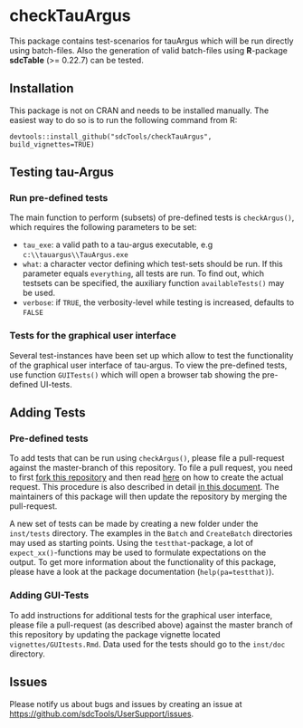 # checkTauArgus

This package contains test-scenarios for tauArgus which will be run directly using batch-files. Also the generation of valid batch-files using **R**-package **sdcTable** (>= 0.22.7) can be tested.

## Installation
This package is not on CRAN and needs to be installed manually. The easiest way to do so is to run the following command from R:

```
devtools::install_github("sdcTools/checkTauArgus", build_vignettes=TRUE)
```

## Testing tau-Argus

### Run pre-defined tests
The main function to perform (subsets) of pre-defined tests is `checkArgus()`, which requires the following parameters to be set:

- `tau_exe`: a valid path to a tau-argus executable, e.g `c:\\tauargus\\TauArgus.exe`
- `what`: a character vector defining which test-sets should be run. If this parameter equals `everything`, all tests are run. To find out, which testsets can be specified, the auxiliary function `availableTests()` may be used.
- `verbose`: if `TRUE`, the verbosity-level while testing is increased, defaults to `FALSE`

### Tests for the graphical user interface
Several test-instances have been set up which allow to test the functionality of the graphical user interface of tau-argus. To view the pre-defined tests, use function `GUITests()` which will open a browser tab showing the pre-defined UI-tests.

## Adding Tests
### Pre-defined tests
To add tests that can be run using `checkArgus()`, please file a pull-request against the master-branch of this repository. To file a pull request, you need to first [fork this repository](https://help.github.com/articles/fork-a-repo/) and then read [here](https://help.github.com/articles/creating-a-pull-request/) on how to create the actual request. This procedure is also described in detail [in this document](https://gist.github.com/Chaser324/ce0505fbed06b947d962). The maintainers of this package will then update the repository by merging the pull-request. 

A new set of tests can be made by creating a new folder under the `inst/tests` directory. The examples in the `Batch` and `CreateBatch` directories may used as starting points. Using the `testthat`-package, a lot of `expect_xx()`-functions may be used to formulate expectations on the output. To get more information about the functionality of this package, please have a look at the package documentation (`help(pa=testthat)`).

### Adding GUI-Tests
To add instructions for additional tests for the graphical user interface, please file a pull-request (as described above) against the master branch of this repository by updating the package vignette located `vignettes/GUItests.Rmd`. Data used for the tests should go to the `inst/doc` directory.

## Issues
Please notify us about bugs and issues by creating an issue at https://github.com/sdcTools/UserSupport/issues.

